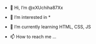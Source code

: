 - 👋 Hi, I’m @xXUchiha87Xx
- 👀 I’m interested in *
- 🌱 I’m currently learning HTML, CSS, JS

- 📫 How to reach me ...

<!---
xXUchiha87Xx/xXUchiha87Xx is a ✨ special ✨ repository because its `README.md` (this file) appears on your GitHub profile.
You can click the Preview link to take a look at your changes.
--->
